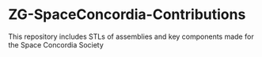# ZG-SpaceConcordia-Contributions
This repository includes STLs of assemblies and key components made for the Space Concordia Society
